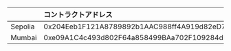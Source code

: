 
||コントラクトアドレス|
|:---|:---|
|Sepolia|0x204Eeb1F121A8789892b1AAC988ff4A919d82eD7|
|Mumbai|0xe09A1C4c493d802F64a858499BAa702F109284d7|
